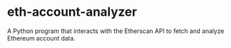 # eth-account-analyzer
A Python program that interacts with the Etherscan API to fetch and analyze Ethereum account data.
